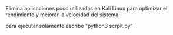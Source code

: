 Elimina aplicaciones poco utilizadas en Kali Linux para optimizar el rendimiento y mejorar la velocidad del sistema.

para ejecutar solamente escribe "python3 scrpit.py"
